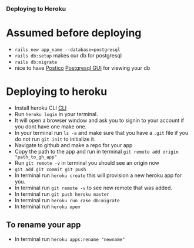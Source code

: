 ### Deploying to Heroku


# Assumed before deploying
- `rails new app_name --database=postgresql`
- `rails db:setup` makes our db for postgresql
- `rails db:migrate`
- nice to have [Postico](https://eggerapps.at/postico/) [Postgresql GUI](https://postgresapp.com/downloads.html) for viewing your db
  
# Deploying to heroku
- Install heroku CLI [CLI ](https://devcenter.heroku.com/articles/heroku-cli)
- Run `heroku login` in your terminal.
- It will open a browser window and ask you to signin to your account if you dont have one make one.
- In your terminal run `ls -a` and make sure that you have a `.git` file if you do not run `git init` to initialize it.
- Navigate to github and make a repo for your app
- Copy the path to the app and run in terminal `git remote add origin "path_to_gh_app"`
- Run `git remote -v` in terminal you should see an origin now
- `git add git commit git push` 
- In terminal run `heroku create` this will provision a new heroku app for you.
- In terminal run `git remote -v` to see new remote that was added.
- In terminal run `git push heroku master`
- In terminal run `heroku run rake db:migrate`
- In terminal run `heroku open`

## To rename your app
- In terminal run `heroku apps:rename "newname"`
